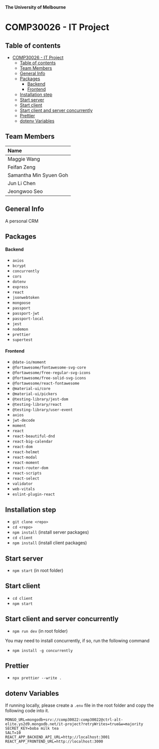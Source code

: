 **The University of Melbourne**

# COMP30026 - IT Project

## Table of contents

- [COMP30026 - IT Project](#comp30026---it-project)
  - [Table of contents](#table-of-contents)
  - [Team Members](#team-members)
  - [General Info](#general-info)
  - [Packages](#packages)
      - [Backend](#backend)
      - [Frontend](#frontend)
  - [Installation step](#installation-step)
  - [Start server](#start-server)
  - [Start client](#start-client)
  - [Start client and server concurrently](#start-client-and-server-concurrently)
  - [Prettier](#prettier)
  - [dotenv Variables](#dotenv-variables)

## Team Members

| Name                   |
| :--------------------- |
| Maggie Wang            |
| Feifan Zeng            |
| Samantha Min Syuen Goh |
| Jun Li Chen            |
| Jeongwoo Seo           |

## General Info

A personal CRM

## Packages

#### Backend

-   `axios`
-   `bcrypt`
-   `concurrently`
-   `cors`
-   `dotenv`
-   `express`
-   `react`
-   `jsonwebtoken`
-   `mongoose`
-   `passport`
-   `passport-jwt`
-   `passport-local`
-   `jest`
-   `nodemon`
-   `prettier`
-   `supertest`

#### Frontend

-   `@date-io/moment`
-   `@fortawesome/fontawesome-svg-core`
-   `@fortawesome/free-regular-svg-icons`
-   `@fortawesome/free-solid-svg-icons`
-   `@fortawesome/react-fontawesome`
-    `@material-ui/core`
-   `@material-ui/pickers`
-   `@testing-library/jest-dom`
-   `@testing-library/react`
-   `@testing-library/user-event`
-   `axios`
-   `jwt-decode`
-   `moment`
-   `react`
-   `react-beautiful-dnd`
-   `react-big-calendar`
-   `react-dom`
-   `react-helmet`
-   `react-modal`
-   `react-moment`
-   `react-router-dom`
-   `react-scripts`
-   `react-select`
-   `validator`
-   `web-vitals`
-   `eslint-plugin-react`

## Installation step

-   `git clone <repo>`
-   `cd <repo>`
-   `npm install` (install server packages)
-   `cd client`
-   `npm install` (install client packages)

## Start server

-   `npm start` (in root folder)

## Start client

-   `cd client`
-   `npm start`

## Start client and server concurrently

-   `npm run dev` (in root folder)

You may need to install concurrently, if so, run the following command

-   `npm install -g concurrently`

## Prettier

-   `npx prettier --write .`

## dotenv Variables

If running locally, please create a `.env` file in the root folder and copy the following code into it.

```
MONGO_URL=mongodb+srv://comp30022:comp30022@ctrl-alt-elite.ys2d9.mongodb.net/it-project?retryWrites=true&w=majority
SECRET_KEY=boba milk tea
SALT=10
REACT_APP_BACKEND_API_URL=http://localhost:3001
REACT_APP_FRONTEND_URL=http://localhost:3000
```
